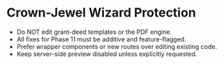 # Crown-Jewel Wizard Protection

- Do NOT edit grant-deed templates or the PDF engine.
- All fixes for Phase 11 must be additive and feature-flagged.
- Prefer wrapper components or new routes over editing existing code.
- Keep server-side preview disabled unless explicitly requested.
